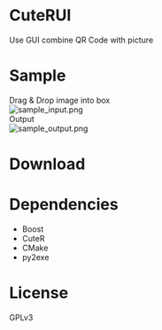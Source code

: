 # CuteRUI

Use GUI combine QR Code with picture

# Sample

Drag & Drop image into box  
![sample_input.png](https://github.com/jojuniori/CuteRUI/blob/master/sample_input.png)  
Output  
![sample_output.png](https://github.com/jojuniori/CuteRUI/blob/master/sample_output.png)  

# Download

# Dependencies

* Boost
* CuteR
* CMake
* py2exe

# License

GPLv3
